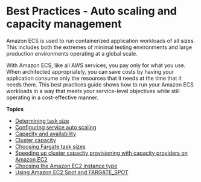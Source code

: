 # Best Practices \- Auto scaling and capacity management<a name="capacity"></a>

Amazon ECS is used to run containerized application workloads of all sizes\. This includes both the extremes of minimal testing environments and large production environments operating at a global scale\.

With Amazon ECS, like all AWS services, you pay only for what you use\. When architected appropriately, you can save costs by having your application consume only the resources that it needs at the time that it needs them\. This best practices guide shows how to run your Amazon ECS workloads in a way that meets your service\-level objectives while still operating in a cost\-effective manner\.

**Topics**
+ [Determining task size](capacity-tasksize.md)
+ [Configuring service auto scaling](capacity-autoscaling.md)
+ [Capacity and availability](capacity-availability.md)
+ [Cluster capacity](capacity-cluster.md)
+ [Choosing Fargate task sizes](fargate-task-size.md)
+ [Speeding up cluster capacity provisioning with capacity providers on Amazon EC2](capacity-cluster-speed-up-ec2.md)
+ [Choosing the Amazon EC2 instance type](ec2-instance-type.md)
+ [Using Amazon EC2 Spot and FARGATE\_SPOT](ec2-and-fargate-spot.md)